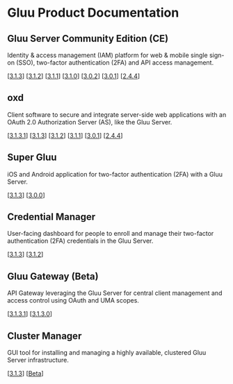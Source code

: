# Gluu Product Documentation

## Gluu Server Community Edition (CE) 
Identity & access management (IAM) platform for web & mobile single sign-on (SSO), two-factor authentication (2FA) and API access management. 

[[3.1.3](./ce/3.1.3)] [[3.1.2](./ce/3.1.2)] [[3.1.1](./ce/3.1.1)] [[3.1.0](./ce/3.1.0)] [[3.0.2](./ce/3.0.2)] [[3.0.1](./ce/3.0.1)] [[2.4.4](./ce/2.4.4)]


## oxd 
Client software to secure and integrate server-side web applications with an OAuth 2.0 Authorization Server (AS), like the Gluu Server.

[[3.1.3.1](./oxd/3.1.3.1)] [[3.1.3](./oxd/3.1.3)] [[3.1.2](./oxd/3.1.2)]  [[3.1.1](./oxd/3.1.1)]  [[3.0.1](./oxd/3.0.1)]  [[2.4.4](./oxd/2.4.4)]


## Super Gluu 
iOS and Android application for two-factor authentication (2FA) with a Gluu Server.

[[3.1.3](./supergluu/3.1.3)] [[3.0.0](./supergluu/3.0.0)]


## Credential Manager     
User-facing dashboard for people to enroll and manage their two-factor authentication (2FA) credentials in the Gluu Server.   

[[3.1.3](./creds/3.1.3)] [[3.1.2](./creds/3.1.2)]


## Gluu Gateway (Beta)       
API Gateway leveraging the Gluu Server for central client management and access control using OAuth and UMA scopes.       

[[3.1.3.1](./gg/3.1.3.1)] [[3.1.3.0](./gg/3.1.3)]


## Cluster Manager 
GUI tool for installing and managing a highly available, clustered Gluu Server infrastructure. 

[[3.1.3](./cm/3.1.3)] [[Beta](./cm/beta)]

